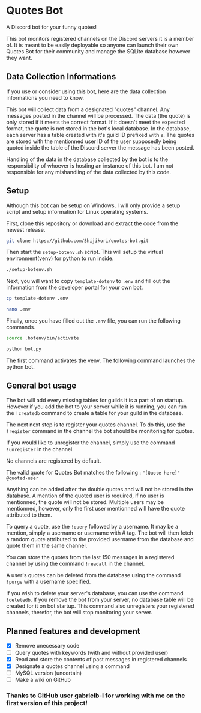 # Quotes Bot
A Discord bot for your funny quotes!

This bot monitors registered channels on the Discord servers it is a member of. It is meant to be easily deployable so anyone can launch their own Quotes Bot for their community and manage the SQLite database however they want.

## Data Collection Informations
If you use or consider using this bot, here are the data collection informations you need to know.

This bot will collect data from a designated "quotes" channel. Any messages posted in the channel will be processed. The data (the quote) is only stored if it meets the correct format. If it doesn't meet the expected format, the quote is not stored in the bot's local database. In the database, each server has a table created with it's guild ID prefixed with `s`. The quotes are stored with the mentionned user ID of the user supposedly being quoted inside the table of the Discord server the message has been posted.

Handling of the data in the database collected by the bot is to the responsibility of whoever is hosting an instance of this bot. I am not responsible for any mishandling of the data collected by this code.

## Setup

Although this bot can be setup on Windows, I will only provide a setup script and setup information for Linux operating systems.

First, clone this repository or download and extract the code from the newest release.
```bash
git clone https://github.com/Shijikori/quotes-bot.git
```

Then start the `setup-botenv.sh` script. This will setup the virtual environment(venv) for python to run inside.
```bash
./setup-botenv.sh
```

Next, you will want to copy `template-dotenv` to `.env` and fill out the information from the developer portal for your own bot.
```bash
cp template-dotenv .env

nano .env
```

Finally, once you have filled out the `.env` file, you can run the following commands.
```bash
source .botenv/bin/activate

python bot.py
```
The first command activates the venv. The following command launches the python bot.

## General bot usage

The bot will add every missing tables for guilds it is a part of on startup. However if you add the bot to your server while it is running, you can run the `!createdb` command to create a table for your guild in the database.

The next next step is to register your quotes channel. To do this, use the `!register` command in the channel the bot should be monitoring for quotes.

If you would like to unregister the channel, simply use the command `!unregister` in the channel.

No channels are registered by default.

The valid quote for Quotes Bot matches the following : `"[Quote here]" @quoted-user`

Anything can be added after the double quotes and will not be stored in the database. A mention of the quoted user is required, if no user is mentionned, the quote will not be stored. Multiple users may be mentionned, however, only the first user mentionned will have the quote attributed to them.

To query a quote, use the `!query` followed by a username. It may be a mention, simply a username or username with # tag. The bot will then fetch a random quote attributed to the provided username from the database and quote them in the same channel.

You can store the quotes from the last 150 messages in a registered channel by using the command `!readall` in the channel.

A user's quotes can be deleted from the database using the command `!purge` with a username specified.

If you wish to delete your server's database, you can use the command `!deletedb`. If you remove the bot from your server, no database table will be created for it on bot startup. This command also unregisters your registered channels, therefor, the bot will stop monitoring your server.

## Planned features and development

* [X] Remove unecessary code
* [ ] Query quotes with keywords (with and without provided user)
* [X] Read and store the contents of past messages in registered channels
* [X] Designate a quotes channel using a command
* [ ] MySQL version (uncertain)
* [ ] Make a wiki on GitHub

### Thanks to GitHub user gabrielb-l for working with me on the first version of this project!

